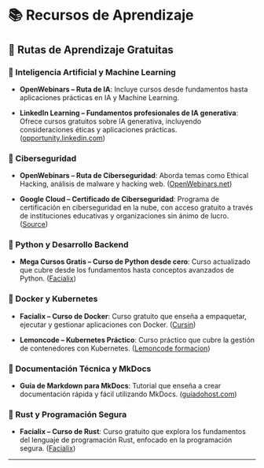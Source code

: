 # 📚 Recursos de Aprendizaje

## 📘 Rutas de Aprendizaje Gratuitas

### 🤖 Inteligencia Artificial y Machine Learning

* **OpenWebinars – Ruta de IA**: Incluye cursos desde fundamentos hasta aplicaciones prácticas en IA y Machine Learning.&#x20;

* **LinkedIn Learning – Fundamentos profesionales de IA generativa**: Ofrece cursos gratuitos sobre IA generativa, incluyendo consideraciones éticas y aplicaciones prácticas. ([opportunity.linkedin.com][1])

### 🔐 Ciberseguridad

* **OpenWebinars – Ruta de Ciberseguridad**: Aborda temas como Ethical Hacking, análisis de malware y hacking web. ([OpenWebinars.net][2])

* **Google Cloud – Certificado de Ciberseguridad**: Programa de certificación en ciberseguridad en la nube, con acceso gratuito a través de instituciones educativas y organizaciones sin ánimo de lucro. ([Source][3])

### 🐍 Python y Desarrollo Backend

* **Mega Cursos Gratis – Curso de Python desde cero**: Curso actualizado que cubre desde los fundamentos hasta conceptos avanzados de Python. ([Facialix][4])

### 🐳 Docker y Kubernetes

* **Facialix – Curso de Docker**: Curso gratuito que enseña a empaquetar, ejecutar y gestionar aplicaciones con Docker. ([Cursin][5])

* **Lemoncode – Kubernetes Práctico**: Curso práctico que cubre la gestión de contenedores con Kubernetes. ([Lemoncode formacion][6])

### 📄 Documentación Técnica y MkDocs

* **Guía de Markdown para MkDocs**: Tutorial que enseña a crear documentación rápida y fácil utilizando MkDocs. ([guiadohost.com][7])

### 🦀 Rust y Programación Segura

* **Facialix – Curso de Rust**: Curso gratuito que explora los fundamentos del lenguaje de programación Rust, enfocado en la programación segura. ([Facialix][8])

---

[1]: https://opportunity.linkedin.com/es-es/skills-for-in-demand-jobs?utm_source=chatgpt.com "Itinerarios de aprendizaje gratuitos para los empleos con más ..."
[2]: https://openwebinars.net/rutas/ciberseguridad/?utm_source=chatgpt.com "Ciberseguridad - OpenWebinars"
[3]: https://news.microsoft.com/es-es/2022/11/30/microsoft-y-linkedin-ofrecen-350-nuevos-cursos-gratuitos-en-espanol-para-formarse-en-las-habilidades-digitales-mas-demandadas/?utm_source=chatgpt.com "Microsoft y LinkedIn ofrecen 350 nuevos cursos gratuitos en ..."
[4]: https://facialix.com/aprende-docker-desde-cero-de-forma-gratuita-con-este-curso-online/?utm_source=chatgpt.com "Aprende Docker desde cero de forma gratuita con este curso online"
[5]: https://cursin.net/curso-gratis-de-docker-aprende-a-empaquetar-ejecutar-y-gestionar-tus-aplicaciones/?utm_source=chatgpt.com "Curso Gratis de Docker: Aprende a Empaquetar, Ejecutar y Gestionar tus ..."
[6]: https://lemoncode.net/curso-kubernetes-practico?utm_source=chatgpt.com "Kubernetes Práctico — Lemoncode formacion"
[7]: https://guiadohost.com/2024/03/29/aprenda-como-usar-o-mkdocs-para-criar-documentacao-rapida-e-facil/?utm_source=chatgpt.com "Aprenda como usar o MkDocs para criar documentação rápida e fácil ..."
[8]: https://blog.facialix.com/explora-los-fundamentos-del-lenguaje-de-programacion-rust-con-un-curso-gratuito-en-udemy/?utm_source=chatgpt.com "Explora los Fundamentos del Lenguaje de Programación Rust con un Curso ..."
